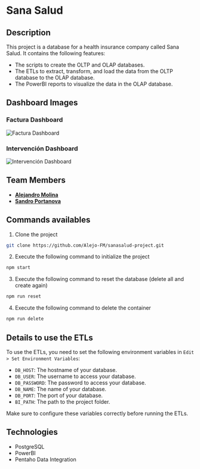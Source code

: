 # Sana Salud

## Description
This project is a database for a health insurance company called Sana Salud. It contains the following features:
- The scripts to create the OLTP and OLAP databases.
- The ETLs to extract, transform, and load the data from the OLTP database to the OLAP database.
- The PowerBI reports to visualize the data in the OLAP database.

## Dashboard Images

### Factura Dashboard
![Factura Dashboard](https://github.com/Alejo-FM/sanasalud-project/tree/main/public/factura.png)

### Intervención Dashboard
![Intervención Dashboard](https://github.com/Alejo-FM/sanasalud-project/tree/main/public/intervencion.png)

## Team Members
- [**Alejandro Molina**](https://github.com/Alejo-FM)
- [**Sandro Portanova**](https://github.com/Sspa1)

## Commands availables
1. Clone the project
```bash
git clone https://github.com/Alejo-FM/sanasalud-project.git
```

2. Execute the following command to initialize the project
```bash
npm start
```

3. Execute the following command to reset the database (delete all and create again) 
```bash
npm run reset
```

4. Execute the following command to delete the container
```bash
npm run delete
```

## Details to use the ETLs

To use the ETLs, you need to set the following environment variables in `Edit > Set Environment Variables`:

- `DB_HOST`: The hostname of your database.
- `DB_USER`: The username to access your database.
- `DB_PASSWORD`: The password to access your database.
- `DB_NAME`: The name of your database.
- `DB_PORT`: The port of your database.
- `BI_PATH`: The path to the project folder.

Make sure to configure these variables correctly before running the ETLs.

## Technologies
- PostgreSQL
- PowerBI
- Pentaho Data Integration
